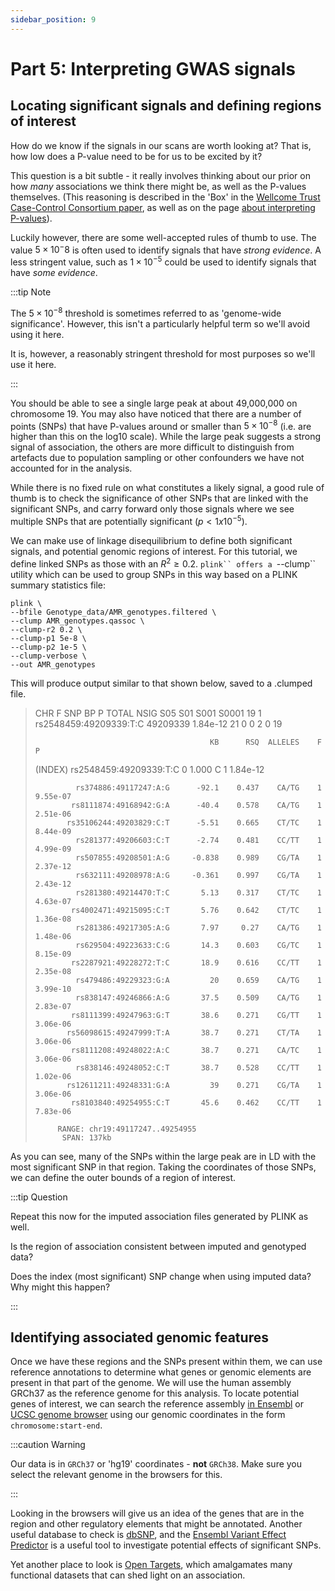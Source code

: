 ```yaml
---
sidebar_position: 9
---
```


# Part 5: Interpreting GWAS signals

## Locating significant signals and defining regions of interest

How do we know if the signals in our scans are worth looking at?  That is, how low does a P-value need to be for us to
be excited by it?

This question is a bit subtle - it really involves thinking about our prior on how *many* associations we think there
might be, as well as the P-values themselves.  (This reasoning is described in the 'Box' in the [Wellcome Trust Case-Control Consortium paper](https://doi.org/10.1038/nature05911), as well as on the page [about interpreting P-values](../../statistical_modelling/regression_modelling/interpreting_p_values.md)).

Luckily however, there are some well-accepted rules of thumb to use. The value $5\times 10^-8$ is often used to identify
signals that have *strong evidence*. A less stringent value, such as $1\times 10^{-5}$ could be used to identify signals that have *some evidence*.

:::tip Note

The $5\times 10^{-8}$ threshold is sometimes referred to as 'genome-wide significance'.
However, this isn't a particularly helpful term so we'll avoid using it here.

It is, however, a reasonably stringent threshold for most purposes so we'll use it here.

:::

You should be able to see a single large peak at about 49,000,000 on chromosome 19. You may also have noticed that there
are a number of points (SNPs) that have P-values around or smaller than $5\times 10^{-8}$ (i.e. are higher than this on
the log10 scale).  While the large peak suggests a strong signal of association, the others are more difficult to
distinguish from artefacts due to population sampling or other confounders we have not accounted for in the analysis.

While there is no fixed rule on what constitutes a likely signal, a good rule of thumb is to check the significance of
other SNPs that are linked with the significant SNPs, and carry forward only those signals where we see multiple SNPs
that are potentially significant ($p < 1x10^{-5}$). 

We can make use of linkage disequilibrium to define both significant signals, and potential genomic regions of interest.
For this tutorial, we define linked SNPs as those with an $R^2 \geq 0.2$. `plink`` offers a `--clump`` utility which can be
used to group SNPs in this way based on a PLINK summary statistics file:

```
plink \
--bfile Genotype_data/AMR_genotypes.filtered \
--clump AMR_genotypes.qassoc \
--clump-r2 0.2 \
--clump-p1 5e-8 \
--clump-p2 1e-5 \
--clump-verbose \
--out AMR_genotypes
```

This will produce output similar to that shown below, saved to a .clumped file.
> CHR    F                       SNP         BP          P    TOTAL   NSIG    S05    S01   S001  S0001
>  19    1    rs2548459:49209339:T:C   49209339   1.84e-12       21      0      0      2      0     19
>
>                                            KB      RSQ  ALLELES    F            P
>  (INDEX)    rs2548459:49209339:T:C          0    1.000        C    1     1.84e-12
>
>              rs374886:49117247:A:G      -92.1    0.437    CA/TG    1     9.55e-07
>             rs8111874:49168942:G:A      -40.4    0.578    CA/TG    1     2.51e-06
>            rs35106244:49203829:C:T      -5.51    0.665    CT/TC    1     8.44e-09
>              rs281377:49206603:C:T      -2.74    0.481    CC/TT    1     4.99e-09
>              rs507855:49208501:A:G     -0.838    0.989    CG/TA    1     2.37e-12
>              rs632111:49208978:A:G     -0.361    0.997    CG/TA    1     2.43e-12
>              rs281380:49214470:T:C       5.13    0.317    CT/TC    1     4.63e-07
>             rs4002471:49215095:C:T       5.76    0.642    CT/TC    1     1.36e-08
>              rs281386:49217305:A:G       7.97     0.27    CA/TG    1     1.48e-06
>              rs629504:49223633:C:G       14.3    0.603    CG/TC    1     8.15e-09
>             rs2287921:49228272:T:C       18.9    0.616    CC/TT    1     2.35e-08
>              rs479486:49229323:G:A         20    0.659    CA/TG    1     3.99e-10
>              rs838147:49246866:A:G       37.5    0.509    CA/TG    1     2.83e-07
>             rs8111399:49247963:G:T       38.6    0.271    CG/TT    1     3.06e-06
>            rs56098615:49247999:T:A       38.7    0.271    CT/TA    1     3.06e-06
>             rs8111208:49248022:A:C       38.7    0.271    CA/TC    1     3.06e-06
>              rs838146:49248052:C:T       38.7    0.528    CC/TT    1     1.02e-06
>            rs12611211:49248331:G:A         39    0.271    CG/TA    1     3.06e-06
>             rs8103840:49254955:C:T       45.6    0.462    CC/TT    1     7.83e-06
>
>          RANGE: chr19:49117247..49254955
>           SPAN: 137kb

As you can see, many of the SNPs within the large peak are in LD with the most significant SNP in that region. Taking the coordinates of those SNPs, we can define the outer bounds of a region of interest. 

:::tip Question

Repeat this now for the imputed association files generated by PLINK as well.

Is the region of association consistent between imputed and genotyped data?

Does the index (most significant) SNP change when using imputed data? Why might this happen?

:::

## Identifying associated genomic features

Once we have these regions and the SNPs present within them, we can use reference annotations to determine what genes or
genomic elements are present in that part of the genome. We will use the human assembly GRCh37 as the reference genome
for this analysis. To locate potential genes of interest, we can search the reference assembly [in
Ensembl](http://www.ensembl.org/index.html) or [UCSC genome browser](https://genome.ucsc.edu) using our genomic
coordinates in the form `chromosome:start-end`.

:::caution Warning

Our data is in `GRCh37` or 'hg19' coordinates - **not** `GRCh38`.  Make sure you select the relevant genome in the
browsers for this.

:::

Looking in the browsers will give us an idea of the genes that are in the region and other regulatory elements that
might be annotated. Another useful database to check is [dbSNP](https://www.ncbi.nlm.nih.gov/snp/), and the [Ensembl
Variant Effect Predictor](https://www.ensembl.org/info/docs/tools/vep/index.html) is a useful tool to investigate
potential effects of significant SNPs. 

Yet another place to look is [Open Targets](https://genetics.opentargets.org/), which amalgamates many functional
datasets that can shed light on an association.

